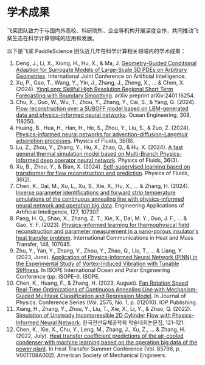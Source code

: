 # 学术成果

飞桨团队致力于与国内外高校、科研院所、企业等机构开展深度合作，共同推动飞桨生态在科学计算领域的应用和发展。

以下是飞桨 PaddleScience 团队近几年在科学计算相关领域内的学术成果：
1. Deng, J., Li, X., Xiong, H., Hu, X., & Ma, J. [Geometry-Guided Conditional Adaption for Surrogate Models of Large-Scale 3D PDEs on Arbitrary Geometries](https://ijcai24.org/main-track-accepted-papers/). International Joint Conference on Artificial Intelligence.
2. Xu, P., Gao, T., Wang, Y., Yin, J., Zhang, J., Zheng, X., ... & Chen, X. (2024). [YingLong: Skillful High Resolution Regional Short Term Forecasting with Boundary Smoothing](https://arxiv.org/abs/2401.16254). arXiv preprint arXiv:2401.16254.
3. Chu, X., Guo, W., Wu, T., Zhou, Y., Zhang, Y., Cai, S., & Yang, G. (2024). [Flow reconstruction over a SUBOFF model based on LBM-generated data and physics-informed neural networks](https://www.sciencedirect.com/science/article/pii/S0029801824015889). Ocean Engineering, 308, 118250.
4. Huang, B., Hua, H., Han, H., He, S., Zhou, Y., Liu, S., & Zuo, Z. (2024). [Physics-informed neural networks for advection–diffusion–Langmuir adsorption processes](https://pubs.aip.org/aip/pof/article/36/8/081906/3308081). Physics of Fluids, 36(8).
5. Lu, Z., Zhou, Y., Zhang, Y., Hu, X., Zhao, Q., & Hu, X. (2024). [A fast general thermal simulation model based on Multi-Branch Physics-Informed deep operator neural network](https://pubs.aip.org/aip/pof/article/36/3/037142/3277890). Physics of Fluids, 36(3).
6. Xu, B., Zhou, Y., & Bian, X. (2024). [Self-supervised learning based on transformer for flow reconstruction and prediction](https://pubs.aip.org/aip/pof/article/36/2/023607/3262455). Physics of Fluids, 36(2).
7. Chen, K., Dai, M., Xu, L., Xu, S., Xie, X., Hu, X., ... & Zhang, H. (2024). [Inverse parameter identifications and forward strip temperature simulations of the continuous annealing line with physics-informed neural network and operation big data](https://www.sciencedirect.com/science/article/pii/S0952197623014914). Engineering Applications of Artificial Intelligence, 127, 107307.
8. Pang, H. Q., Shao, X., Zhang, Z. T., Xie, X., Dai, M. Y., Guo, J. F., ... & Gao, Y. F. (2023). [Physics-informed learning for thermophysical field reconstruction and parameter measurement in a nano-porous insulator's heat transfer problem](https://www.sciencedirect.com/science/article/pii/S0735193323004347). International Communications in Heat and Mass Transfer, 148, 107045.
9. Zhu, Y., Yan, Y., Zhang, Y., Zhou, Y., Zhao, Q., Liu, T., ... & Liang, Y. (2023, June). [Application of Physics-Informed Neural Network (PINN) in the Experimental Study of Vortex-Induced Vibration with Tunable Stiffness](https://onepetro.org/ISOPEIOPEC/proceedings-abstract/ISOPE23/All-ISOPE23/524711). In ISOPE International Ocean and Polar Engineering Conference (pp. ISOPE-I). ISOPE.
10. Chen, K., Huang, F., & Zhang, H. (2023, August). [Fan Rotation Speed Real-Time Optimizations of Continuous Annealing Line with Mechanism-Guided Multitask Classification and Regression Model](https://iopscience.iop.org/article/10.1088/1742-6596/2575/1/012010/meta). In Journal of Physics: Conference Series (Vol. 2575, No. 1, p. 012010). IOP Publishing.
11. Xiang, H., Zhang, Y., Zhou, Y., Liu, T., Xie, X., Li, Y., & Zhao, Q. (2022). [Simulation of Unsteady Incompressible 2D Cylinder Flow with Physics-Informed Neural Network](https://www.dbpia.co.kr/Journal/articleDetail?nodeId=NODE11412247). 한국전산유체공학회 학술대회논문집, 121-121.
12. Chen, K., Xie, X., Chu, Y., Leng, M., Zhang, J., Xu, Z., ... & Zhang, H. (2022, July). [Heat transfer coefficient predictions of the air-cooled condenser with machine learning based on the operation big data of the power plant](https://asmedigitalcollection.asme.org/HT/proceedings-abstract/HT2022/V001T08A002/1146554). In Heat Transfer Summer Conference (Vol. 85796, p. V001T08A002). American Society of Mechanical Engineers.
